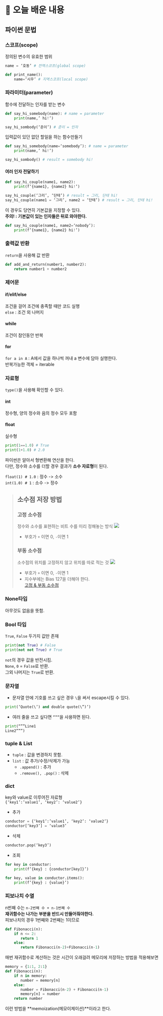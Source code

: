 # 📝 오늘 배운 내용
## 파이썬 문법
### 스코프(scope)
정의된 변수의 유효한 범위
```python
name = ‘호동’ # 전역스코프(global scope)

def print_name():
    name=‘시우’ # 지역스코프(local scope)
```

### 파라미터(parameter)
함수에 전달하는 인자를 받는 변수
```python
def say_hi_somebody(name): # name = parameter
    print(name,’ hi!’)

say_hi_sombody(‘준이’) # 준이 = 인자
```

입력값이 있던 없던 할일을 하는 함수만들기
```python
def say_hi_somebody(name=‘somebody’): # name = parameter
    print(name,’ hi!’)

say_hi_sombody() # result = somebody hi!
```
#### 여러 인자 전달하기

```python
def say_hi_couple(name1, name2):
    print(f’{name1}, {name2} hi!’)

say_hi_couple(‘그리’, ‘단테’) # result = 그리, 단테 hi!
say_hi_couple(name1 = ‘그리’, name2 = ‘단테’) # result = 그리, 단테 hi!
```
이 경우도 당연히 기본값을 지정할 수 있다.    
**주의! : 기본값이 있는 인자들은 뒤로 와야한다.**
```python
def say_hi_couple(name1, name2=‘nobody’):
    print(f’{name1}, {name2} hi!’)
```
### 출력값 반환
`return`을 사용해 값 반환
```python
def add_and_return(number1, number2):
    return number1 + number2
```

### 제어문
#### if/elif/else
조건을 걸어 조건에 충족할 때만 코드 실행    
`else` : 조건 외 나머지
#### while
조건이 참인동안 반복
#### for
`for a in A` :  A에서 값을 하나씩 꺼내 a 변수에 담아 실행한다.    
반복가능한 객체 = iterable

### 자료형
`type()`을 사용해 확인할 수 있다.
#### int
정수형, 양의 정수와 음의 정수 모두 포함
#### float
실수형
```python
print(1==1.0) # True
print(1+1.0) # 2.0
```
파이썬은 알아서 형변환해 연산을 한다.    
다만, 정수와 소수를 더할 경우 결과가 **소수 자료형**이 된다.

`float(1) # 1.0` : 정수 -> 소수     
`int(1.0) # 1` : 소수 -> 정수

> ## 소수점 저장 방법
> ### 고정 소수점
> 정수와 소수를 표현하는 비트 수를 미리 정해놓는 방식
> ![](https://images.velog.io/images/hyelimchoi1223/post/6c43c0a4-538f-411c-8d3f-2cc98bcfb964/image.png)
> * 부호가 `+` 이면 0, `-`이면 1
> ### 부동 소수점
> 소수점의 위치를 고정하지 않고 위치를 따로 적는 것
> ![](https://images.velog.io/images/hyelimchoi1223/post/23c2edbf-e2a9-432e-952b-ec2145d6e8c0/image.png)
> * 부호가 `+` 이면 0, `-`이면 1
> * 지수부에는 Bias 127을 더해야 한다.    
> [고정 & 부동 소수점](https://velog.io/@thms200/부동소수점-0.1-0.1-02-jbk5jrde3a)

### None타입
아무것도 없음을 뜻함.

### Bool 타입
`True`, `False` 두가지 값만 존재
```python
print(not True) # False
print(not not True) # True
```
`not`의 경우 값을 반전시킴.    
`None`, `0` = `False`로 반환.   
그외 나머지는 `True`로 반환.   

### 문자열
* 문자열 안에 기호를 쓰고 싶은 경우 `\`을 써서 escape시킬 수 있다.
```python
print(‘Quote(\’) and double quote(\”)’)
```
* 여러 줄을 쓰고 싶다면 `”””`을 사용하면 된다.
```python
print(“””Line1
Line2”””)
```
### tuple & List
* `tuple` : 값을 변경하지 못함.    
* `list` : 값 추가/수정/삭제가 가능
    * `.append()` : 추가
    * `.remove(), .pop()` : 삭제

### dict
key와 value로 이루어진 자료형    
`{‘key1’:’value1’, ‘key2’: ‘value2’}`
* 추가
```python
conductor = {‘key1’:’value1’, ‘key2’: ‘value2’}
conductor[‘key3’] = ‘value3’
```
* 삭제
```python
conductor.pop(‘key3’)
```
* 조회
```python
for key in conductor:
    print(f’{key} : {conductor[key]}’)

for key, value in conductor.items():
    print(f’{key} : {value}’)
```

### 피보나치 수열
n번째 수는 `n-2번째 수 + n-1번째 수`    
**재귀함수는 나가는 부분을 반드시 만들어줘야한다.**    
피보나치의 경우 1번째와 2번째는 1이므로
```python
def Fibonacci(n):
    if n <= 2:
       return 1
    else:
       return Fibonacci(n-2)+Fibonacci(n-1)
```
매번 재귀함수로 계산하는 것은 시간이 오래걸려 메모리에 저장하는 방법을 적용해보면
```python
memory = {1:1, 2:1}
def Fibonacci(n):
    if n in memory:
       number = memory[n]
    else:
       number = Fibonacci(n-2) + Fibonacci(n-1)
       memory[n] = number
    return number
```
이런 방법을 **memoization(메모이제이션)**이라고 한다.